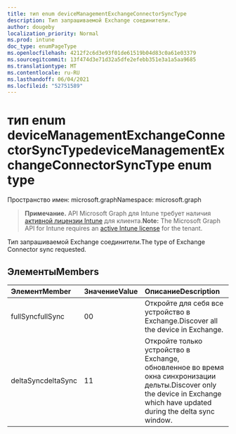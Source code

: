 ```yaml
---
title: тип enum deviceManagementExchangeConnectorSyncType
description: Тип запрашиваемой Exchange соединители.
author: dougeby
localization_priority: Normal
ms.prod: intune
doc_type: enumPageType
ms.openlocfilehash: 4212f2c6d3e93f01de61519b04d83c0a61e03379
ms.sourcegitcommit: 13f474d3e71d32a5dfe2efebb351e3a1a5aa9685
ms.translationtype: MT
ms.contentlocale: ru-RU
ms.lasthandoff: 06/04/2021
ms.locfileid: "52751589"
---
```

# <a name="devicemanagementexchangeconnectorsynctype-enum-type"></a><span data-ttu-id="fcff7-103">тип enum deviceManagementExchangeConnectorSyncType</span><span class="sxs-lookup"><span data-stu-id="fcff7-103">deviceManagementExchangeConnectorSyncType enum type</span></span>

<span data-ttu-id="fcff7-104">Пространство имен: microsoft.graph</span><span class="sxs-lookup"><span data-stu-id="fcff7-104">Namespace: microsoft.graph</span></span>

> <span data-ttu-id="fcff7-105">**Примечание.** API Microsoft Graph для Intune требует наличия [активной лицензии Intune](https://go.microsoft.com/fwlink/?linkid=839381) для клиента.</span><span class="sxs-lookup"><span data-stu-id="fcff7-105">**Note:** The Microsoft Graph API for Intune requires an [active Intune license](https://go.microsoft.com/fwlink/?linkid=839381) for the tenant.</span></span>

<span data-ttu-id="fcff7-106">Тип запрашиваемой Exchange соединители.</span><span class="sxs-lookup"><span data-stu-id="fcff7-106">The type of Exchange Connector sync requested.</span></span>

## <a name="members"></a><span data-ttu-id="fcff7-107">Элементы</span><span class="sxs-lookup"><span data-stu-id="fcff7-107">Members</span></span>
|<span data-ttu-id="fcff7-108">Элемент</span><span class="sxs-lookup"><span data-stu-id="fcff7-108">Member</span></span>|<span data-ttu-id="fcff7-109">Значение</span><span class="sxs-lookup"><span data-stu-id="fcff7-109">Value</span></span>|<span data-ttu-id="fcff7-110">Описание</span><span class="sxs-lookup"><span data-stu-id="fcff7-110">Description</span></span>|
|:---|:---|:---|
|<span data-ttu-id="fcff7-111">fullSync</span><span class="sxs-lookup"><span data-stu-id="fcff7-111">fullSync</span></span>|<span data-ttu-id="fcff7-112">0</span><span class="sxs-lookup"><span data-stu-id="fcff7-112">0</span></span>|<span data-ttu-id="fcff7-113">Откройте для себя все устройство в Exchange.</span><span class="sxs-lookup"><span data-stu-id="fcff7-113">Discover all the device in Exchange.</span></span>|
|<span data-ttu-id="fcff7-114">deltaSync</span><span class="sxs-lookup"><span data-stu-id="fcff7-114">deltaSync</span></span>|<span data-ttu-id="fcff7-115">1</span><span class="sxs-lookup"><span data-stu-id="fcff7-115">1</span></span>|<span data-ttu-id="fcff7-116">Откройте только устройство в Exchange, обновленное во время окна синхронизации дельты.</span><span class="sxs-lookup"><span data-stu-id="fcff7-116">Discover only the device in Exchange which have updated during the delta sync window.</span></span>|




